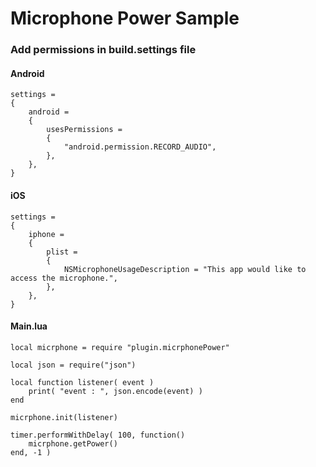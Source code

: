 # Microphone Power Sample

### Add permissions in build.settings file

#### Android
```
settings =
{
    android =
    {
        usesPermissions =
        {
            "android.permission.RECORD_AUDIO",
        },
    },
}
```
#### iOS
```
settings =
{
    iphone =
    {
        plist =
        {
            NSMicrophoneUsageDescription = "This app would like to access the microphone.",
        },
    },
}
```

#### Main.lua
```
local micrphone = require "plugin.micrphonePower"

local json = require("json")

local function listener( event )
	print( "event : ", json.encode(event) )
end

micrphone.init(listener)

timer.performWithDelay( 100, function()
	micrphone.getPower()
end, -1 )
```
